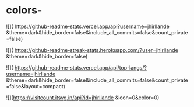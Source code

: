 # colors-
![]( https://github-readme-stats.vercel.app/api?username=jhirllande &theme=dark&hide_border=false&include_all_commits=false&count_private=false)

![]( https://github-readme-streak-stats.herokuapp.com/?user=jhirllande &theme=dark&hide_border=false)

![]( https://github-readme-stats.vercel.app/api/top-langs/?username=jhirllande &theme=dark&hide_border=false&include_all_commits=false&count_private=false&layout=compact)

![](https://visitcount.itsvg.in/api?id=jhirllande &icon=0&color=0)
